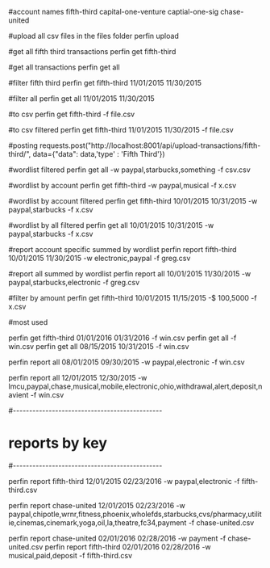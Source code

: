 #account names
fifth-third
capital-one-venture
captial-one-sig
chase-united

#upload all csv files in the files folder
perfin upload 

#get all fifth third transactions
perfin get fifth-third

#get all transactions
perfin get all

#filter fifth third
perfin get fifth-third 11/01/2015 11/30/2015

#filter all
perfin get all 11/01/2015 11/30/2015

#to csv
perfin get fifth-third -f file.csv

#to csv filtered
perfin get fifth-third 11/01/2015 11/30/2015 -f file.csv

#posting
requests.post("http://localhost:8001/api/upload-transactions/fifth-third/", data={"data": data,'type' : 'Fifth Third'})

#wordlist filtered
perfin get all -w paypal,starbucks,something -f csv.csv

#wordlist by account
perfin get fifth-third -w paypal,musical -f x.csv

#wordlist by account filtered
perfin get fifth-third 10/01/2015 10/31/2015  -w paypal,starbucks -f x.csv

#wordlist by all filtered
perfin get all 10/01/2015 10/31/2015  -w paypal,starbucks -f x.csv

#report account specific summed by wordlist
perfin report fifth-third 10/01/2015 11/30/2015 -w electronic,paypal -f greg.csv

#report all summed by wordlist 
perfin report all 10/01/2015 11/30/2015 -w paypal,starbucks,electronic -f greg.csv

#filter by amount
perfin get fifth-third 10/01/2015 11/15/2015 -$ 100,5000 -f x.csv

#most used

perfin get fifth-third 01/01/2016 01/31/2016 -f win.csv
perfin get all -f win.csv
perfin get all 08/15/2015 10/31/2015 -f win.csv

perfin report all 08/01/2015 09/30/2015 -w paypal,electronic -f win.csv

perfin report all 12/01/2015 12/30/2015 -w lmcu,paypal,chase,musical,mobile,electronic,ohio,withdrawal,alert,deposit,navient -f win.csv


#----------------------------------------------
# reports by key
#----------------------------------------------

perfin report fifth-third 12/01/2015 02/23/2016 -w paypal,electronic -f fifth-third.csv

perfin report chase-united 12/01/2015 02/23/2016 -w paypal,chipotle,wrnr,fitness,phoenix,wholefds,starbucks,cvs/pharmacy,utilitie,cinemas,cinemark,yoga,oil,la,theatre,fc34,payment -f chase-united.csv

perfin report chase-united 02/01/2016 02/28/2016 -w payment -f chase-united.csv
perfin report fifth-third 02/01/2016 02/28/2016 -w musical,paid,deposit -f fifth-third.csv


